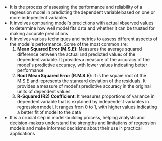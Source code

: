 - It is the process of assessing the performance and reliability of a regression model in predicting the dependent variable based on one or more independent variables
- It involves comparing model's predictions with actual observed values to determine how well model fits data and whether it can be trusted for making accurate predictions
- It involves various techniques and metrics to assess different aspects of the model's performance. Some of the most common are:
	1. **Mean Squared Error (M.S.E)**: Measures the average squared difference between the actual and predicted values of the dependent variable. It provides a measure of the accuracy of the model's predictive accuracy, with lower values indicating better performance
	2. **Root Mean Squared Error (R.M.S.E)**: It is the square root of the M.S.E and represents the standard deviation of the residuals. It provides a measure of model's predictive accuracy in the original units of dependent values
	3. **R-Squared (R2) Coefficient**: It measures proportions of variance in dependent variable that is explained by independent variables in regression model. It ranges from 0 to 1, with higher values indicating a better fit of model to the data
- It is a crucial step in model-building process, helping analysts and decision-makers understand the strengths and limitations of regression models and make informed decisions about their use in practical applications
